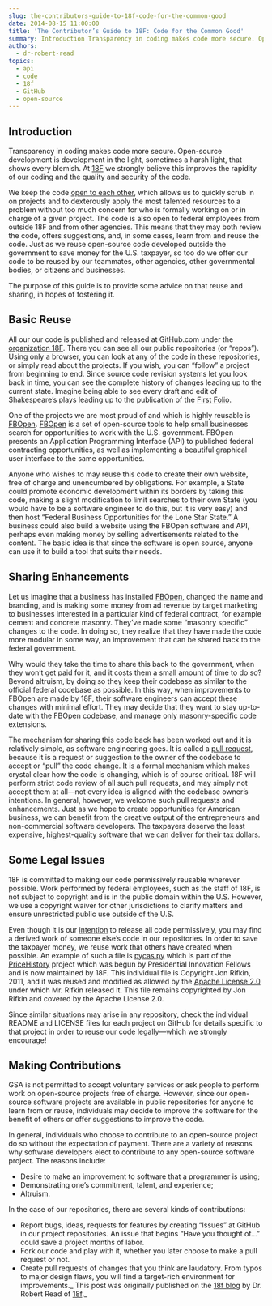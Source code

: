 ```yaml
---
slug: the-contributors-guide-to-18f-code-for-the-common-good
date: 2014-08-15 11:00:00
title: 'The Contributor’s Guide to 18F: Code for the Common Good'
summary: Introduction Transparency in coding makes code more secure. Open-source development is development in the light, sometimes a harsh light, that shows every blemish. At 18F we strongly believe this improves the rapidity of our coding and the quality and security of the code. We keep the code open to each other, which allows us to
authors:
  - dr-robert-read
topics:
  - api
  - code
  - 18f
  - GitHub
  - open-source
---
```


## Introduction

Transparency in coding makes code more secure. Open-source development is development in the light, sometimes a harsh light, that shows every blemish. At [18F](https://18f.gsa.gov/) we strongly believe this improves the rapidity of our coding and the quality and security of the code.

We keep the code [open to each other](https://github.com/18f), which allows us to quickly scrub in on projects and to dexterously apply the most talented resources to a problem without too much concern for who is formally working on or in charge of a given project. The code is also open to federal employees from outside 18F and from other agencies. This means that they may both review the code, offers suggestions, and, in some cases, learn from and reuse the code. Just as we reuse open-source code developed outside the government to save money for the U.S. taxpayer, so too do we offer our code to be reused by our teammates, other agencies, other governmental bodies, or citizens and businesses.

The purpose of this guide is to provide some advice on that reuse and sharing, in hopes of fostering it.

## Basic Reuse

All our our code is published and released at GitHub.com under the [organization 18F](https://github.com/18F/). There you can see all our public repositories (or “repos”). Using only a browser, you can look at any of the code in these repositories, or simply read about the projects. If you wish, you can “follow” a project from beginning to end. Since source code revision systems let you look back in time, you can see the complete history of changes leading up to the current state. Imagine being able to see every draft and edit of Shakespeare’s plays leading up to the publication of the [First Folio](http://en.wikipedia.org/wiki/First_Folio).

One of the projects we are most proud of and which is highly reusable is [FBOpen](https://github.com/18F/fbopen). [FBOpen](https://fbopen.gsa.gov/) is a set of open-source tools to help small businesses search for opportunities to work with the U.S. government. FBOpen presents an Application Programming Interface (API) to published federal contracting opportunities, as well as implementing a beautiful graphical user interface to the same opportunities.

Anyone who wishes to may reuse this code to create their own website, free of charge and unencumbered by obligations. For example, a State could promote economic development within its borders by taking this code, making a slight modification to limit searches to their own State (you would have to be a software engineer to do this, but it is very easy) and then host “Federal Business Opportunities for the Lone Star State.” A business could also build a website using the FBOpen software and API, perhaps even making money by selling advertisements related to the content. The basic idea is that since the software is open source, anyone can use it to build a tool that suits their needs.

## Sharing Enhancements

Let us imagine that a business has installed [FBOpen](https://github.com/18F/fbopen), changed the name and branding, and is making some money from ad revenue by target marketing to businesses interested in a particular kind of federal contract, for example cement and concrete masonry. They’ve made some “masonry specific” changes to the code. In doing so, they realize that they have made the code more modular in some way, an improvement that can be shared back to the federal government.

Why would they take the time to share this back to the government, when they won’t get paid for it, and it costs them a small amount of time to do so? Beyond altruism, by doing so they keep their codebase as similar to the official federal codebase as possible. In this way, when improvements to FBOpen are made by 18F, their software engineers can accept these changes with minimal effort. They may decide that they want to stay up-to-date with the FBOpen codebase, and manage only masonry-specific code extensions.

The mechanism for sharing this code back has been worked out and it is relatively simple, as software engineering goes. It is called a [pull request](https://help.github.com/articles/using-pull-requests), because it is a request or suggestion to the owner of the codebase to accept or “pull” the code change. It is a formal mechanism which makes crystal clear how the code is changing, which is of course critical. 18F will perform strict code review of all such pull requests, and may simply not accept them at all—not every idea is aligned with the codebase owner’s intentions. In general, however, we welcome such pull requests and enhancements. Just as we hope to create opportunities for American business, we can benefit from the creative output of the entrepreneurs and non-commercial software developers. The taxpayers deserve the least expensive, highest-quality software that we can deliver for their tax dollars.

## Some Legal Issues

18F is committed to making our code permissively reusable wherever possible. Work performed by federal employees, such as the staff of 18F, is not subject to copyright and is in the public domain within the U.S. However, we use a copyright waiver for other jurisdictions to clarify matters and ensure unrestricted public use outside of the U.S.

Even though it is our [intention](http://18fblog.tumblr.com/post/93226835135/18f-an-open-source-team) to release all code permissively, you may find a derived work of someone else’s code in our repositories. In order to save the taxpayer money, we reuse work that others have created when possible. An example of such a file is [pycas.py](https://github.com/18F/PriceHistoryAuth/blob/master/pycas.py) which is part of the [PriceHistory](https://github.com/18F/PriceHistoryInstall) project which was begun by Presidential Innovation Fellows and is now maintained by 18F. This individual file is Copyright Jon Rifkin, 2011, and it was reused and modified as allowed by the [Apache License 2.0](http://www.apache.org/licenses/LICENSE-2.0) under which Mr. Rifkin released it. This file remains copyrighted by Jon Rifkin and covered by the Apache License 2.0.

Since similar situations may arise in any repository, check the individual README and LICENSE files for each project on GitHub for details specific to that project in order to reuse our code legally—which we strongly encourage!

## Making Contributions

GSA is not permitted to accept voluntary services or ask people to perform work on open-source projects free of charge. However, since our open-source software projects are available in public repositories for anyone to learn from or reuse, individuals may decide to improve the software for the benefit of others or offer suggestions to improve the code.
  
In general, individuals who choose to contribute to an open-source project do so without the expectation of payment. There are a variety of reasons why software developers elect to contribute to any open-source software project. The reasons include:

  * Desire to make an improvement to software that a programmer is using;
  * Demonstrating one’s commitment, talent, and experience;
  * Altruism.

In the case of our repositories, there are several kinds of contributions:

  * Report bugs, ideas, requests for features by creating “Issues” at GitHub in our project repositories. An issue that begins “Have you thought of…” could save a project months of labor.
  * Fork our code and play with it, whether you later choose to make a pull request or not.
  * Create pull requests of changes that you think are laudatory. From typos to major design flaws, you will find a target-rich environment for improvements._ This post was originally published on the [18f blog](https://18f.gsa.gov/) by Dr. Robert Read of [18f](https://18f.gsa.gov/)._

 